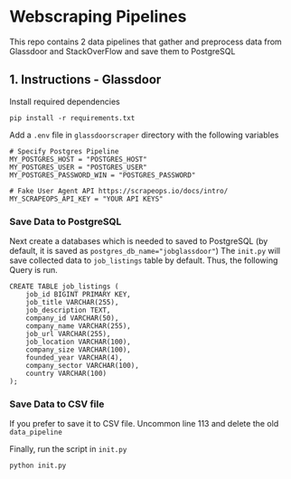# Webscraping Pipelines
This repo contains 2 data pipelines that gather and preprocess data from Glassdoor and StackOverFlow and save them to PostgreSQL

## 1. Instructions - Glassdoor
Install required dependencies 
````pycon
pip install -r requirements.txt
````
Add a `.env` file in `glassdoorscraper` directory with the following variables
````.dotenv
# Specify Postgres Pipeline
MY_POSTGRES_HOST = "POSTGRES_HOST"
MY_POSTGRES_USER = "POSTGRES_USER"
MY_POSTGRES_PASSWORD_WIN = "POSTGRES_PASSWORD"

# Fake User Agent API https://scrapeops.io/docs/intro/
MY_SCRAPEOPS_API_KEY = "YOUR API KEYS"
````
### Save Data to PostgreSQL

Next create a databases which is needed to saved to PostgreSQL (by default, it is saved as `postgres_db_name="jobglassdoor"`)
The `init.py` will save collected data to `job_listings` table by default. Thus, the following Query is run.
````postgresql
CREATE TABLE job_listings (
    job_id BIGINT PRIMARY KEY,
    job_title VARCHAR(255),
    job_description TEXT,
    company_id VARCHAR(50),
    company_name VARCHAR(255),
    job_url VARCHAR(255),
    job_location VARCHAR(100),
    company_size VARCHAR(100),
    founded_year VARCHAR(4),
    company_sector VARCHAR(100),
    country VARCHAR(100)
);
````

### Save Data to CSV file
If you prefer to save it to CSV file. Uncommon line 113 and delete the old `data_pipeline`

Finally, run the script in `init.py`
````pycon
python init.py
````

